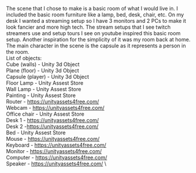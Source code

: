 The scene that I chose to make is a basic room of what I would live in. I included the basic room furniture like a lamp, bed, desk, chair, etc. On my desk I wanted a streaming setup so I have 3 monitors and 2 PCs to make it look fancier and more high tech. The stream setups that I see twitch streamers use and setup tours I see on youtube inspired this basic room setup. Another inspiration for the simplicity of it was my room back at home. The main character in the scene is the capsule as it represents a person in the room. \
List of objects:\
  Cube (walls) - Unity 3d Object\
  Plane (floor) - Unity 3d Object\
  Capsule (player) - Unity 3d Object\
  Floor Lamp - Unity Assest Store\
  Wall Lamp - Unity Assest Store\
  Painting - Unity Assest Store\
  Router - https://unityassets4free.com/ \
  Webcam - https://unityassets4free.com/ \
  Office chair - Unity Assest Store\
  Desk 1 - https://unityassets4free.com/ \
  Desk 2 -https://unityassets4free.com/ \
  Bed - Unity Assest Store\
  Mouse - https://unityassets4free.com/ \
  Keyboard - https://unityassets4free.com/ \
  Monitor - https://unityassets4free.com/ \
  Computer - https://unityassets4free.com/ \
  Speaker - https://unityassets4free.com/ \
  
  
